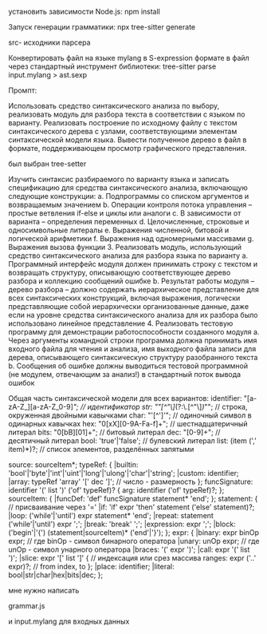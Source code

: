 установить зависимости Node.js:
npm install

Запуск генерации грамматики:
npx tree-sitter generate

src- исходники парсера

Конвертировать файл на языке mylang в S-expression формате в файл через стандартный инструмент библиотеки:
tree-sitter parse input.mylang > ast.sexp










Промпт:

Использовать средство синтаксического анализа по выбору, реализовать модуль для разбора текста в
соответствии с языком по варианту. Реализовать построение по исходному файлу с текстом синтаксического
дерева с узлами, соответствующими элементам синтаксической модели языка. Вывести полученное дерево в
файл в формате, поддерживающем просмотр графического представления.

был выбран tree-setter



Изучить синтаксис разбираемого по варианту языка и записать спецификацию для средства
синтаксического анализа, включающую следующие конструкции:
a. Подпрограммы со списком аргументов и возвращаемым значением
b. Операции контроля потока управления – простые ветвления if-else и циклы или аналоги
c. В зависимости от варианта – определения переменных
d. Целочисленные, строковые и односимвольные литералы
e. Выражения численной, битовой и логической арифметики
f. Выражения над одномерными массивами
g. Выражения вызова функции
3. Реализовать модуль, использующий средство синтаксического анализа для разбора языка по варианту
   a. Программный интерфейс модуля должен принимать строку с текстом и возвращать структуру,
   описывающую соответствующее дерево разбора и коллекцию сообщений ошибке
   b. Результат работы модуля – дерево разбора – должно содержать иерархическое
   представление для всех синтаксических конструкций, включая выражения, логически
   представляющие собой иерархически организованные данные, даже если на уровне средства
   синтаксического анализа для их разбора было использовано линейное представление
4. Реализовать тестовую программу для демонстрации работоспособности созданного модуля
   a. Через аргументы командной строки программа должна принимать имя входного файла для
   чтения и анализа, имя выходного файла записи для дерева, описывающего синтаксическую
   структуру разобранного текста
   b. Сообщения об ошибке должны выводиться тестовой программной (не модулем, отвечающим
   за анализ!) в стандартный поток вывода ошибок



Общая часть синтаксической модели для всех вариантов:
identifier: "[a-zA-Z_][a-zA-Z_0-9]*"; // идентификатор
str: "\"[^\"\\]*(?:\\.[^\"\\]*)*\""; // строка, окруженная двойными кавычками
char: "'[^']'"; // одиночный символ в одинарных кавычках
hex: "0[xX][0-9A-Fa-f]+"; // шестнадцатеричный литерал
bits: "0[bB][01]+"; // битовый литерал
dec: "[0-9]+"; // десятичный литерал
bool: 'true'|'false'; // булевский литерал
list<item>: (item (',' item)*)?; // список элементов, разделённых запятыми


source: sourceItem*;
typeRef: {
|builtin: 'bool'|'byte'|'int'|'uint'|'long'|'ulong'|'char'|'string';
|custom: identifier;
|array: typeRef 'array' '[' dec ']'; // число - размерность
};
funcSignature: identifier '(' list<arg> ')' ('of' typeRef)? {
arg: identifier ('of' typeRef)?;
};
sourceItem: {
|funcDef: 'def' funcSignature statement* 'end';
};
statement: { // присваивание через '='
|if: 'if' expr 'then' statement ('else' statement)?;
|loop: ('while'|'until') expr statement* 'end';
|repeat: statement ('while'|'until') expr ';';
|break: 'break' ';';
|expression: expr ';';
|block: ('begin'|'{') (statement|sourceItem)* ('end'|'}');
};
expr: {
|binary: expr binOp expr; // где binOp - символ бинарного оператора
|unary: unOp expr; // где unOp - символ унарного оператора
|braces: '(' expr ')';
|call: expr '(' list<expr> ')';
|slice: expr '[' list<range> ']' { // индексация или срез массива
ranges: expr ('..' expr)?; // from index, to
};
|place: identifier;
|literal: bool|str|char|hex|bits|dec;
};

мне нужно написать

grammar.js


и input.mylang для входных данных







